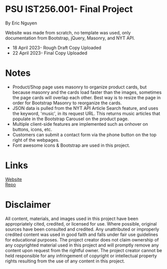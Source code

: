 # PSU IST256.001- Final Project
By Eric Nguyen <br>

Website was made from scratch, no template was used, only documentation from Bootstrap, jQuery, Masonry, and NYT API. 
* 18 April 2023- Rough Draft Copy Uploaded <br>
* 22 April 2023- Final Copy Uploaded

# Notes
* Product/Shop page uses masonry to organize product cards, but because masonry and the cards load faster than the images, sometimes the page cards will overlap each other. Best way is to resize the page in order for Bootstrap Masonry to reorganize the cards. 
* JSON data is pulled from the NYT API Article Search feature, and uses the keyword, 'music', in its request URL. This returns music articles that populate in the Bootstrap Carousel on the product page. 
* Multiple client-side features are implemented such as onhover on buttons, icons, etc. 
* Customers can submit a contact form via the phone button on the top right of the webpages. 
* Font awesome icons & Bootstrap are used in this project. 
# Links
[Website](https://erinyn.github.io/PSU_IST256_Final_Project/) <br>
[Repo](https://github.com/erinyn/PSU_IST256_Final_Project)
# Disclaimer
All content, materials, and images used in this project have been appropriately cited, credited, or licensed for use. Where possible, original sources have been consulted and credited. Any unattributed or improperly credited content was used in good faith and falls under fair use guidelines for educational purposes. The project creator does not claim ownership of any copyrighted material used in this project and will promptly remove any content upon request from the rightful owner. The project creator cannot be held responsible for any infringement of copyright or intellectual property rights resulting from the use of any content in this project.


